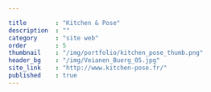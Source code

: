 ```yaml
---

title        : "Kitchen & Pose"
description  : ""
category     : "site web"
order        : 5
thumbnail    : "/img/portfolio/kitchen_pose_thumb.png"
header_bg    : "/img/Veianen_Buerg_05.jpg"
site_link    : "http://www.kitchen-pose.fr/"
published    : true
---
```

